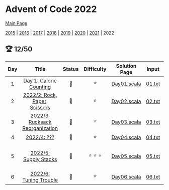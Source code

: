 

# Advent of Code 2022

[Main Page](https://adventofcode.com/2022)

[2015](/src/main/scala/advent_of_scala/2015/README.md) | [2016](/src/main/scala/advent_of_scala/2016/README.md) | [2017](/src/main/scala/advent_of_scala/2017/README.md) | [2018](/src/main/scala/advent_of_scala/2018/README.md) | [2019](/src/main/scala/advent_of_scala/2019/README.md) | [2020](/src/main/scala/advent_of_scala/2020/README.md) | [2021](/src/main/scala/advent_of_scala/2021/README.md) | 2022

## :trophy: 12/50


| Day | Title | Status | Difficulty | Solution Page | Input | Test Page | Answer | Tags | 
| :---: | :------: | :---: | :---: | :---: | :---: | :---: | :---: | :---: |
| 1 | [Day 1: Calorie Counting](https://adventofcode.com/2022/day/1) | :1st_place_medal: | :star:  | [Day01.scala](/src/main/scala/advent_of_scala/2022/Day01.scala) | [01.txt](/src/main/resources/inputs/2022/01.txt) | [Day01Suite.scala](/src/test/scala/advent_of_scala/2022/Day01Suite.scala) | (70_720, 207_148) | heap,sort |
| 2 | [2022/2: Rock, Paper, Scissors](https://adventofcode.com/2022/day/2) | :1st_place_medal: | :star:  | [Day02.scala](/src/main/scala/advent_of_scala/2022/Day02.scala) | [02.txt](/src/main/resources/inputs/2022/02.txt) | [Day02Suite.scala](/src/test/scala/advent_of_scala/2022/Day02Suite.scala) | (12_645, 11_756) | table-lookup |
| 3 | [2022/3: Rucksack Reorganization](https://adventofcode.com/2022/day/3) | :1st_place_medal: | :star:  | [Day03.scala](/src/main/scala/advent_of_scala/2022/Day03.scala) | [03.txt](/src/main/resources/inputs/2022/03.txt) | [Day03Suite.scala](/src/test/scala/advent_of_scala/2022/Day03Suite.scala) | (8233, 2821) | chunk,char |
| 4 | [2022/4: ???](https://adventofcode.com/2022/day/4) | :1st_place_medal: | :star:  | [Day04.scala](/src/main/scala/advent_of_scala/2022/Day04.scala) | [04.txt](/src/main/resources/inputs/2022/04.txt) | [Day04Suite.scala](/src/test/scala/advent_of_scala/2022/Day04Suite.scala) | (518, 909) | range |
| 5 | [2022/5: Supply Stacks](https://adventofcode.com/2022/day/5) | :1st_place_medal: | :star: :star: :star:  | [Day05.scala](/src/main/scala/advent_of_scala/2022/Day05.scala) | [05.txt](/src/main/resources/inputs/2022/05.txt) | [Day05Suite.scala](/src/test/scala/advent_of_scala/2022/Day05Suite.scala) | ("VPCDMSLWJ", "TPWCGNCCG") | parse-heavy,stack,linked-list,map,string-result |
| 6 | [2022/6: Tuning Trouble](https://adventofcode.com/2022/day/6) | :1st_place_medal: | :star:  | [Day06.scala](/src/main/scala/advent_of_scala/2022/Day06.scala) | [06.txt](/src/main/resources/inputs/2022/06.txt) | [Day06Suite.scala](/src/test/scala/advent_of_scala/2022/Day06Suite.scala) | (1651, 3837) | sliding-window,set |
